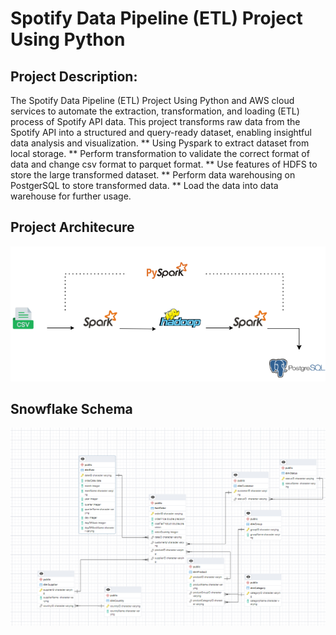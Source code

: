 # Spotify Data Pipeline (ETL) Project Using Python

## Project Description:
The Spotify Data Pipeline (ETL) Project Using Python and  AWS cloud services to automate the extraction, transformation, and loading (ETL) process of Spotify API data. This project transforms raw data from the Spotify API into a structured and query-ready dataset, enabling insightful data analysis and visualization.
 ** Using Pyspark to extract dataset from local storage.
 ** Perform transformation to validate the correct format of data and change csv format to parquet format.
 ** Use features of HDFS to store the large transformed dataset.
 ** Perform data warehousing on PostgerSQL to store transformed data.
 ** Load the data into data warehouse for further usage.


## Project Architecure
<img src="etl.png" width=700>

## Snowflake Schema

<img src="data/snowflakeschema.png" width=700>


